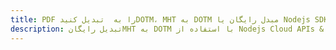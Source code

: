 ---title: PDF را به  تبدیل کنیدDOTM، MHT به DOTM مبدل رایگان یا Nodejs SDKdescription: تبدیل رایگانMHT به DOTM با استفاده از Nodejs Cloud APIs & SDK همچنین اسناد PDF را در Cloud ایجاد، ویرایش و رندر کنید.---